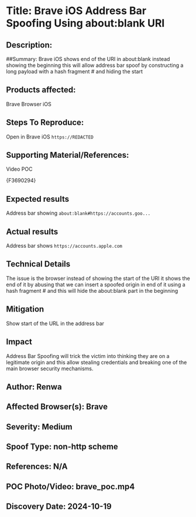 # Title: Brave iOS Address Bar Spoofing Using about:blank URI

## Description: 
##Summary:
Brave iOS shows end of the URI in about:blank instead showing the beginning this will allow address bar spoof by constructing a long payload with a hash fragment # and hiding the start

## Products affected:
Brave Browser iOS

## Steps To Reproduce:
Open in Brave iOS `https://REDACTED`

## Supporting Material/References:
Video POC

{F3690294}

## Expected results
Address bar showing `about:blank#https://accounts.goo...`

## Actual results
Address bar shows `https://accounts.apple.com`

## Technical Details
The issue is the browser instead of showing the start of the URI it shows the end of it by abusing that we can insert a spoofed origin in end of it using a hash fragment # and this will hide the about:blank part in the beginning 



## Mitigation
Show start of the URL in the address bar

## Impact

Address Bar Spoofing will trick the victim into thinking they are on a legitimate origin and this allow stealing credentials and breaking one of the main browser security mechanisms.

## Author: Renwa

## Affected Browser(s): Brave

## Severity: Medium

## Spoof Type: non-http scheme

## References: N/A

## POC Photo/Video: brave_poc.mp4

## Discovery Date: 2024-10-19

